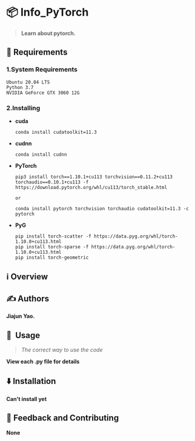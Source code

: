 # 📦 Info_PyTorch

> **Learn about pytorch.**


## 🌟 Requirements

### 1.System Requirements
```
Ubuntu 20.04 LTS
Python 3.7
NVIDIA GeForce GTX 3060 12G
```
### 2.Installing
- **cuda**
    ```
    conda install cudatoolkit=11.3
    ```
- **cudnn**
    ```
    conda install cudnn
    ```
- **PyTorch**
    ```
    pip3 install torch==1.10.1+cu113 torchvision==0.11.2+cu113 torchaudio==0.10.1+cu113 -f https://download.pytorch.org/whl/cu113/torch_stable.html
  
    or
  
    conda install pytorch torchvision torchaudio cudatoolkit=11.3 -c pytorch
    ```
- **PyG**
    ```
    pip install torch-scatter -f https://data.pyg.org/whl/torch-1.10.0+cu113.html
    pip install torch-sparse -f https://data.pyg.org/whl/torch-1.10.0+cu113.html
    pip install torch-geometric
    ```

## ℹ️ Overview


## ✍️ Authors
**Jiajun Yao.**

## 🚀️ ️   Usage

>*The correct way to use the code*

**View each .py file for details**


## ⬇️ Installation

**Can't install yet**

## 💭   Feedback and Contributing

**None**
